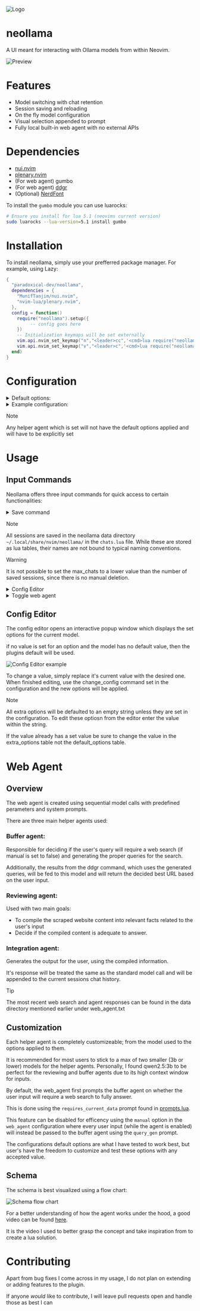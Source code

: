  ![Logo](https://imgur.com/6UQxuRw)

# neollama
A UI meant for interacting with Ollama models from within Neovim.

![Preview](https://imgur.com/fcsvw4r)

# Features
- Model switching with chat retention
- Session saving and reloading
- On the fly model configuration
- Visual selection appended to prompt
- Fully local built-in web agent with no external APIs

# Dependencies
- [nui.nvim](https://github.com/MunifTanjim/nui.nvim)
- [plenary.nvim](https://github.com/nvim-lua/plenary.nvim)
- (For web agent) gumbo
- (For web agent) [ddgr](https://github.com/jarun/ddgr)
- (Optional) [NerdFont](https://www.nerdfonts.com/)

To install the `gumbo` module you can use luarocks:
```bash
# Ensure you install for lua 5.1 (neovims current version)
sudo luarocks --lua-version=5.1 install gumbo
```

# Installation
To install neollama, simply use your prefferred package manager. For example, using Lazy:
```lua
{
  "paradoxical-dev/neollama",
  dependencies = {
    "MunifTanjim/nui.nvim",
    "nvim-lua/plenary.nvim",
  },
  config = function()
    require("neollama").setup({
         -- config goes here
    })
    -- Initialization keymaps will be set externally
    vim.api.nvim_set_keymap("n","<leader>cc",'<cmd>lua require("neollama").initialize()<CR>',{ noremap = true, silent = true })
    vim.api.nvim_set_keymap("v","<leader>c",'<cmd>lua require("neollama").initialize()<CR>',{ noremap = true, silent = true })
  end)
}
```

# Configuration

<details>
  <summary>Default options:</summary>

  ```lua
  {
    autoscroll = true,
    hide_cursor = true, -- Decides if cursor will be hidden in menu windows
    max_chats = 10, -- Maximum number of persistent sessions
    hide_pasted_text = true, -- Appended visual selection will be hidden from chat window if set to true
    local_port = "http://localhost:11434/api", -- Endpoint must include /api not just the port
    params = {
      model = "llama3.1", -- Must be changed If llama3.1 is not available
      stream = false,
      default_options = { -- If a default setting is not explicitly set the models default will be used instead
        mirostat = 0,
        mirostat_eta = 0.1,
        mirostat_tau = 5.0,
        num_ctx = 2048,
        repeat_last_n = 64,
        repeat_penalty = 1.1,
        temperature = 0.8,
        seed = 0,
        tfs_z = 1.0,
        num_predict = 128,
        top_k = 40,
        top_p = 40,
      },
      extra_opts = {
        -- Visit https://github.com/ollama/ollama/blob/main/docs/api.md for example values
        num_keep = "",
        typical_p = "",
        presence_penalty = "",
        frequency_penalty = "",
        penalize_newline = "",
        numa = "",
        num_batch = "",
        num_gpu = "",
      },
    },
    web_agent = { -- See `Web Agent` section for more details
      enabled = true, -- Default option for new sessions
      manual = false,
      include_sources = true, -- Append sources or queries to chat response
      include_queries = true,
      spinner_hl = { link = "Comment" },
      user_agent = -- User-Agent header to simulate browser
      "Mozilla/5.0 (X11; Linux x86_64) AppleWebKit/537.36 (KHTML, like Gecko) Chrome/96.0.4664.110 Safari/537.36",
      timeout = 15,
      content_limit = 4000, -- Word count limit for scraped content
      retry_count = 3, -- Attempts to retry a single URL before continuing
      agent_models = { -- Customize the helper agents
        use_current = true, -- If true then the below config will be ignored
        buffer_agent = { model = "llama3.2" },
        reviewing_agent = {
          model = "llama3.2",
          options = {
            num_ctx = 4096,
            temperature = 0.2,
            top_p = 0.1,
          },
        },
        integration_agent = {
          model = "llama3.1",
          options = {
            num_ctx = 4096,
          },
        },
      },
    },
    layout = {
      border = {
        default = "rounded", -- single|double|rounded|solid
      },
      size = {
        width = "70%", -- Size and position can be percent string or integer
        height = "80%",
      },
      position = "50%",
      hl = {
        title = { link = "Comment" },
        default_border = { link = "FloatBorder" },
      },
      popup = {
        hl = {
          user_header = { link = "Keyword" },
          model_header = { link = "Function" },
          virtual_text = { link = "Conditional" },
        },
        virtual_text = { "╒", "│", "╘" }, -- The text which encapsulates the model response
      },
      input = {
        icon = ">",
        hl = { link = "Comment"}, -- Controls the highlight given to the user input in the main chat window
      },
      model_picker = {
        icon = "",
        hl = { link = "Keyword" },
      },
      session_picker = {
        default_icon = "󰄰 ",
        current_icon = "󰄴 ",
        current_hl = { link = "Keyword" },
        default_hl = { link = "Comment" },
      },
    },
    keymaps = {
      -- These keymaps will only be applied when within neollama session and will be reverted when the session is hidden or closed
      toggle_layout = "<leader>ct",
      window_next = "}",
      window_prev = "{",
      change_config = "<leader>cs",
    },
  }
  ```
</details>

<details>
  <summary>Example configuration:</summary>
  
  ```lua
  {
    params = {
      model = "llama3.1:latest",
      stream = true,
    },
    web_agent = {
      agent_models = {
        use_current = false,
        buffer_agent = { model = "qwen2.5:3b" },
        reviewing_agent = { model = "qwen2.5:3b", options = { num_ctx = 4096 } },
        -- You can set any agent to use the current model using this global
        -- Any options applied to an agent using this global will not be applied to the sessions current model
        integration_agent = { model = _G.NeollamaModel, options = { temperature = 0.5 } }
      },
    },
    layout = {
      border = {
        default = "double",
      },
      input = {
        hl = { fg = "#C9C7CD", bold = true, italic = true },
      },
    },
  }
  ```
</details>

> [!NOTE]
> 
> Any helper agent which is set will not have the default options applied and will have to be explicitly set

# Usage

## Input Commands
Neollama offers three input commands for quick access to certain functionalities:

<details>
  <summary>Save command</summary>
  
  Using `/s` from the input window you are able to save the current session. 
  
  Saving the session saves all aspects of the current session including the current model with set parameters and the current chat history. 

  If ypu attempt to save a chat and the `max_xhats` limit has been reached, you'll be prompted to overwrite an existing session which will then be lost.

</details>

> [!NOTE]
>
> All sessions are saved in the neollama data directory `~/.local/share/nvim/neollama/` in the `chats.lua` file. While these are stored as lua tables, their names are not bound to typical naming conventions.

> [!WARNING]
> 
> It is not possible to set the max_chats to a lower value than the number of saved sessions, since there is no manual deletion.

<details>
  <summary>Config Editor</summary>

  
  The `/c` command allows you to enter the config editor for on-the-fly tuning of model parameters. 

  See [Config Editor](#config-editor) section for more details.
  
</details>

<details>
  <summary>Toggle web agent</summary>

  The `/w` command toggles the web_agent. The current status of the web agent is denoted by the symbol next to the model name in the main chat window.
  
</details>

## Config Editor
The config editor opens an interactive popup window which displays the set options for the current model. 

if no value is set for an option and the model has no default value, then the plugins default will be used. 

![Config Editor example](https://imgur.com/p0LiMAD)

To change a value, simply replace it's current value with the desired one. When finished editing, use the change_config command set in the configuration and the new options will be applied.

> [!NOTE]
>
> All extra options will be defaulted to an empty string unless they are set in the configuration. To edit these optiosn from the editor enter the value within the string.
>
> If the value already has a set value be sure to change the value in the extra_options table not the default_options table.

# Web Agent

## Overview
The web agent is created using sequential model calls with predefined perameters and system prompts. 

There are three main helper agents used:

### Buffer agent:

Responsible for deciding if the user's query will require a web search (if manual is set to false) and generating the proper queries for the search. 

Additionally, the results from the ddgr command, which uses the generated queries, will be fed to this model and will return the decided best URL based on the user input.

### Reviewing agent:

Used with two main goals:
  - To compile the scraped website content into relevant facts related to the user's input
  - Decide if the compiled content is adequate to answer. 

### Integration agent:

Generates the output for the user, using the compiled information. 

It's response will be treated the same as the standard model call and will be appended to the current sessions chat history.

> [!TIP]
>
> The most recent web search and agent responses can be found in the data directory mentioned earlier under web_agent.txt

## Customization
Each helper agent is completely customizeable; from the model used to the options applied to them.

It is recommended for most users to stick to a max of two smaller (3b or lower) models for the helper agents. Personally, I found qwen2.5:3b to be perfect for the reviewing and buffer agents due to its high context window for inputs.

By default, the web_agent first prompts the buffer agent on whether the user input will require a web search to fully answer.

This is done using the `requires_current_data` prompt found in [prompts.lua](/lua/neollama/web_agent/prompts.lua). 

This feature can be disabled for efficency using the `manual` option in the `web_agent` configuration where every user input (while the agent is enabled) will instead be passed to the buffer agent using the `query_gen` prompt.

The configurations default options are what I have tested to work best, but user's have the freedom to customize and test these options with any accepted value.

## Schema
The schema is best visualized using a flow chart:

![Schema flow chart](https://imgur.com/fNMKG88)

For a better understanding of how the agent works under the hood, a good video can be found [here](https://www.youtube.com/watch?v=ZE6t9trCRnw).

It is the video I used to better grasp the concept and take inspiration from to create a lua solution.

# Contributing
Apart from bug fixes I come across in my usage, I do not plan on extending or adding features to the plugin.

If anyone *would* like to contribute, I will leave pull requests open and handle those as best I can
